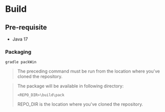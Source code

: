 # Build

## Pre-requisite

* Java 17

### Packaging

```
gradle packWin
```

> The preceding command must be run from the location where you've cloned the repository.

> The package will be available in following directory:
>
> ```
> <REPO_DIR>\build\pack
> ```
>
> REPO_DIR is the location where you've cloned the repository.